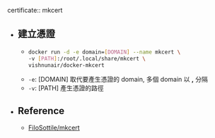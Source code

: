 certificate:: mkcert

- ## 建立憑證
	- ```bash
	  docker run -d -e domain=[DOMAIN] --name mkcert \
	  -v [PATH]:/root/.local/share/mkcert \
	  vishnunair/docker-mkcert
	  ```
	- `-e`: [DOMAIN] 取代要產生憑證的 domain, 多個 domain 以 **,** 分隔
	- `-v`: [PATH] 產生憑證的路徑
- ## Reference
	- [FiloSottile/mkcert](https://github.com/FiloSottile/mkcert)